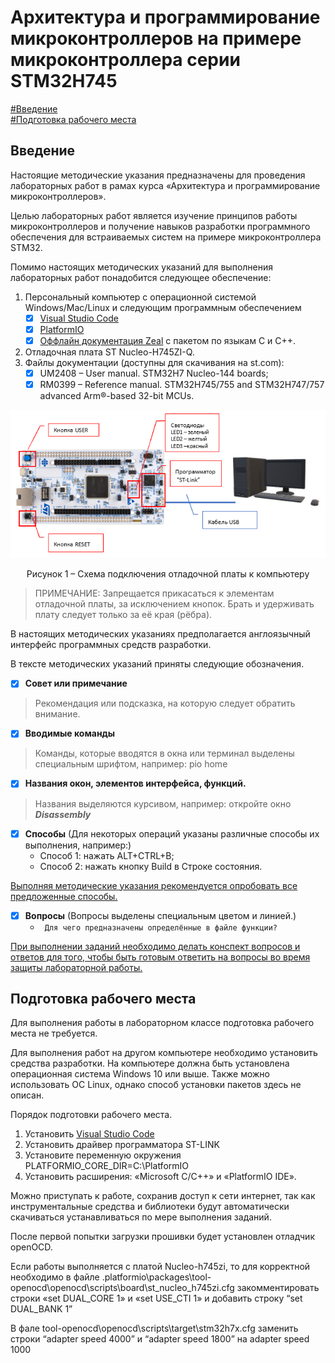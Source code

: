 # Архитектура и программирование микроконтроллеров на примере микроконтроллера серии STM32H745

[#Введение](#введение)\
[#Подготовка рабочего места](#подготовка-рабочего-места)

## Введение
Настоящие методические указания предназначены для проведения лабораторных работ в рамах курса «Архитектура и программирование микроконтроллеров».

Целью лабораторных работ является изучение принципов работы микроконтроллеров и получение навыков разработки программного обеспечения для встраиваемых систем на примере микроконтроллера STM32.

Помимо настоящих методических указаний для выполнения лабораторных работ понадобится следующее обеспечение:
1. Персональный компьютер с операционной системой Windows/Mac/Linux и следующим программным обеспечением
   - [x] [Visual Studio Code](https://code.visualstudio.com)
   - [x] [PlatformIO](https://platformio.org)
   - [x] [Оффлайн документация  Zeal](https://zealdocs.org/) с пакетом по языкам С и С++.
2. Отладочная плата ST Nucleo-H745ZI-Q.
3. Файлы документации (доступны для скачивания на st.com):
   - [x] UM2408 – User manual. STM32H7 Nucleo-144 boards;
   - [x] RM0399 – Reference manual. STM32H745/755 and STM32H747/757 advanced Arm®-based 32-bit MCUs.

<p align="center" > <img src="./pic/p_1.png"></p>

<p align="center" >Рисунок 1 – Схема подключения отладочной платы к компьютеру</p>  

> ПРИМЕЧАНИЕ: Запрещается прикасаться к элементам отладочной платы, за исключением кнопок. Брать и удерживать плату следует только за её края (рёбра).

В настоящих методических указаниях предполагается англоязычный интерфейс программных средств разработки. 

В тексте методических указаний приняты следующие обозначения.
   - [x] **Совет или примечание**

> Рекомендация или подсказка, на которую следует обратить внимание.

   - [x] **Вводимые команды**

> Команды, которые вводятся в окна или терминал выделены специальным шрифтом, например: pio home

   - [x] **Названия окон, элементов интерфейса, функций.**

> Названия выделяются курсивом, например: откройте окно ***Disassembly***

   - [x] **Способы** (Для некоторых операций указаны различные способы их выполнения, например:)
       - Способ 1: нажать ALT+CTRL+B;
       - Способ 2: нажать кнопку Build в Строке состояния.

<u>Выполняя методические указания рекомендуется опробовать все предложенные способы.</u>

   - [x] **Вопросы** (Вопросы выделены специальным цветом и линией.)
     - ``` Для чего предназначены определённые в файле функции?```  

<u>При выполнении заданий необходимо делать конспект вопросов и ответов для того, чтобы быть готовым ответить на вопросы во время защиты лабораторной работы.</u>

## Подготовка рабочего места
Для выполнения работы в лабораторном классе подготовка рабочего места не требуется.

Для выполнения работ на другом компьютере необходимо установить средства разработки. На компьютере должна быть установлена операционная система Windows 10 или выше. Также можно использовать ОС Linux, однако способ установки пакетов здесь не описан.

Порядок подготовки рабочего места.
1. Установить [Visual Studio Code](https://code.visualstudio.com/download)
2. Установить драйвер программатора ST-LINK
3. Установите переменную окружения PLATFORMIO_CORE_DIR=C:\PlatformIO
4. Установить расширения: «Microsoft C/C++» и  «PlatformIO IDE».

Можно приступать к работе, сохранив доступ к сети интернет, так как инструментальные средства и библиотеки будут автоматически скачиваться устанавливаться по мере выполнения заданий. 

После первой попытки загрузки прошивки будет установлен отладчик openOCD. 

Если работы выполняется с платой Nucleo-h745zi, то для корректной необходимо в файле
.platformio\packages\tool-openocd\openocd\scripts\board\st_nucleo_h745zi.cfg закомментировать строки «set DUAL_CORE 1» и «set USE_CTI 1» и добавить строку  “set DUAL_BANK 1”

В фале tool-openocd\openocd\scripts\target\stm32h7x.cfg заменить строки
“adapter speed 4000” и “adapter speed 1800”  на adapter speed 1000
